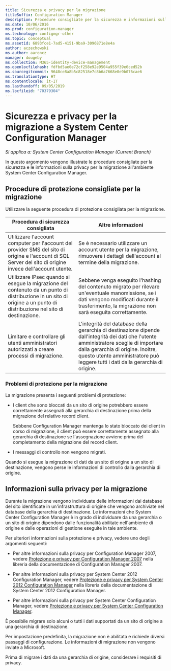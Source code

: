 ```yaml
---
title: Sicurezza e privacy per la migrazione
titleSuffix: Configuration Manager
description: Procedure consigliate per la sicurezza e informazioni sulla privacy per la migrazione all'ambiente System Center Configuration Manager.
ms.date: 10/06/2016
ms.prod: configuration-manager
ms.technology: configmgr-other
ms.topic: conceptual
ms.assetid: 6893fce1-7ad5-4151-9ba9-3096871e8e4a
author: aczechowski
ms.author: aaroncz
manager: dougeby
ms.collection: M365-identity-device-management
ms.openlocfilehash: fdfbd5ae0e72cf258e92e9504a955f39e6ced52b
ms.sourcegitcommit: 9648ce8a8b5c82518e7c8b6a7668e0e9b076cae6
ms.translationtype: HT
ms.contentlocale: it-IT
ms.lasthandoff: 09/05/2019
ms.locfileid: "70379304"
---
```

# <a name="security-and-privacy-for-migration-to-system-center-configuration-manager"></a>Sicurezza e privacy per la migrazione a System Center Configuration Manager

*Si applica a: System Center Configuration Manager (Current Branch)*

In questo argomento vengono illustrate le procedure consigliate per la sicurezza e le informazioni sulla privacy per la migrazione all'ambiente System Center Configuration Manager.  

## <a name="security-best-practices-for-migration"></a>Procedure di protezione consigliate per la migrazione  
 Utilizzare la seguente procedura di protezione consigliata per la migrazione.  

|Procedura di sicurezza consigliata|Altre informazioni|  
|----------------------------|----------------------|  
|Utilizzare l'account computer per l'account del provider SMS del sito di origine e l'account di SQL Server del sito di origine invece dell'account utente.|Se è necessario utilizzare un account utente per la migrazione, rimuovere i dettagli dell'account al termine della migrazione.|  
|Utilizzare IPsec quando si esegue la migrazione del contenuto da un punto di distribuzione in un sito di origine a un punto di distribuzione nel sito di destinazione.|Sebbene venga eseguito l'hashing del contenuto migrato per rilevare un'eventuale manomissione, se i dati vengono modificati durante il trasferimento, la migrazione non sarà eseguita correttamente.|  
|Limitare e controllare gli utenti amministratori autorizzati a creare processi di migrazione.|L'integrità del database della gerarchia di destinazione dipende dall'integrità dei dati che l'utente amministratore sceglie di importare dalla gerarchia di origine. Inoltre, questo utente amministratore può leggere tutti i dati dalla gerarchia di origine.|  

### <a name="security-issues-for-migration"></a>Problemi di protezione per la migrazione  
La migrazione presenta i seguenti problemi di protezione:  

-   I client che sono bloccati da un sito di origine potrebbero essere correttamente assegnati alla gerarchia di destinazione prima della migrazione del relativo record client.  

     Sebbene Configuration Manager mantenga lo stato bloccato dei client in corso di migrazione, il client può essere correttamente assegnato alla gerarchia di destinazione se l'assegnazione avviene prima del completamento della migrazione del record client.  

-   I messaggi di controllo non vengono migrati.  

Quando si esegue la migrazione di dati da un sito di origine a un sito di destinazione, vengono perse le informazioni di controllo dalla gerarchia di origine.  

## <a name="privacy-information-for-migration"></a>Informazioni sulla privacy per la migrazione  
 Durante la migrazione vengono individuate delle informazioni dai database del sito identificate in un'infrastruttura di origine che vengono archiviate nel database della gerarchia di destinazione. Le informazioni che System Center Configuration Manager è in grado di individuare da una gerarchia o un sito di origine dipendono dalle funzionalità abilitate nell'ambiente di origine e dalle operazioni di gestione eseguite in tale ambiente.  

 Per ulteriori informazioni sulla protezione e privacy, vedere uno degli argomenti seguenti:  

-   Per altre informazioni sulla privacy per Configuration Manager 2007, vedere [Protezione e privacy per Configuration Manager 2007](https://go.microsoft.com/fwlink/p/?LinkId=216450) nella libreria della documentazione di Configuration Manager 2007.  

-   Per altre informazioni sulla privacy per System Center 2012 Configuration Manager, vedere [Protezione e privacy per System Center 2012 Configuration Manager](https://technet.microsoft.com/library/gg682033.aspx) nella libreria della documentazione di System Center 2012 Configuration Manager.  

-   Per altre informazioni sulla privacy per System Center Configuration Manager, vedere [Protezione e privacy per System Center Configuration Manager](../../core/plan-design/security/security-and-privacy.md).  

È possibile migrare solo alcuni o tutti i dati supportati da un sito di origine a una gerarchia di destinazione.  

Per impostazione predefinita, la migrazione non è abilitata e richiede diversi passaggi di configurazione. Le informazioni di migrazione non vengono inviate a Microsoft.  

Prima di migrare i dati da una gerarchia di origine, considerare i requisiti di privacy.  
